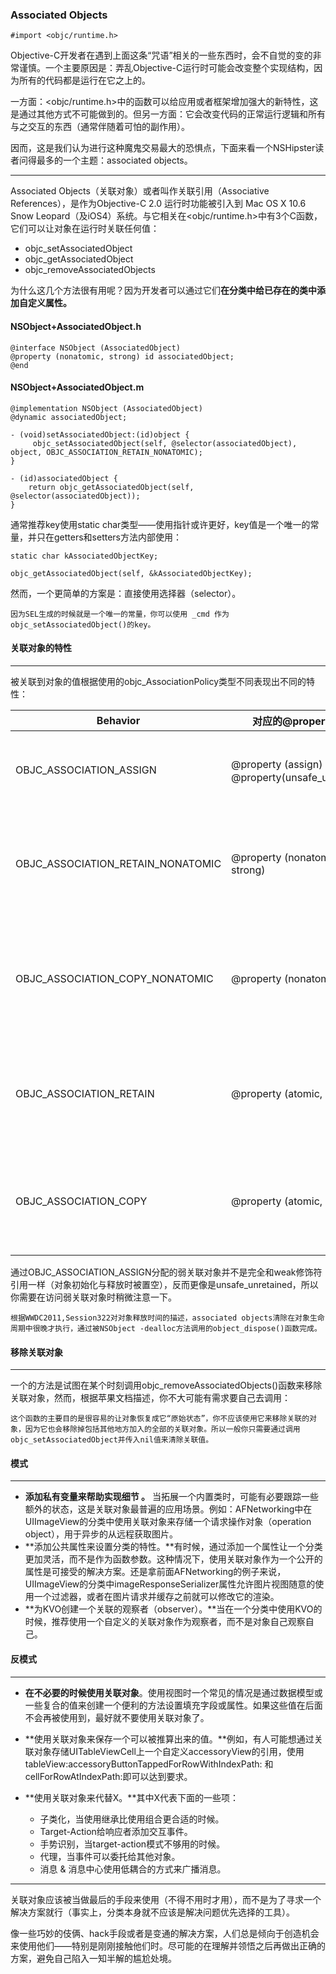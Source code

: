 ### Associated Objects
```
#import <objc/runtime.h>
```
Objective-C开发者在遇到上面这条“咒语”相关的一些东西时，会不自觉的变的非常谨慎。一个主要原因是：弄乱Objective-C运行时可能会改变整个实现结构，因为所有的代码都是运行在它之上的。

一方面：<objc/runtime.h>中的函数可以给应用或者框架增加强大的新特性，这是通过其他方式不可能做到的。但另一方面：它会改变代码的正常运行逻辑和所有与之交互的东西（通常伴随着可怕的副作用）。

因而，这是我们认为进行这种魔鬼交易最大的恐惧点，下面来看一个NSHipster读者问得最多的一个主题：associated objects。

----

Associated Objects（关联对象）或者叫作关联引用（Associative References），是作为Objective-C 2.0 运行时功能被引入到 Mac OS X 10.6 Snow Leopard（及iOS4）系统。与它相关在<objc/runtime.h>中有3个C函数，它们可以让对象在运行时关联任何值：
- objc_setAssociatedObject
- objc_getAssociatedObject
- objc_removeAssociatedObjects

为什么这几个方法很有用呢？因为开发者可以通过它们**在分类中给已存在的类中添加自定义属性。**

#### NSObject+AssociatedObject.h
```
@interface NSObject (AssociatedObject)
@property (nonatomic, strong) id associatedObject;
@end
```
#### NSObject+AssociatedObject.m
```
@implementation NSObject (AssociatedObject)
@dynamic associatedObject;

- (void)setAssociatedObject:(id)object {
     objc_setAssociatedObject(self, @selector(associatedObject), object, OBJC_ASSOCIATION_RETAIN_NONATOMIC);
}

- (id)associatedObject {
    return objc_getAssociatedObject(self, @selector(associatedObject));
}
```
通常推荐key使用static char类型——使用指针或许更好，key值是一个唯一的常量，并只在getters和setters方法内部使用：
```
static char kAssociatedObjectKey;

objc_getAssociatedObject(self, &kAssociatedObjectKey);
```
然而，一个更简单的方案是：直接使用选择器（selector）。
```
因为SEL生成的时候就是一个唯一的常量，你可以使用 _cmd 作为objc_setAssociatedObject()的key。
```
#### 关联对象的特性
---
被关联到对象的值根据使用的objc_AssociationPolicy类型不同表现出不同的特性：

| Behavior | 对应的@property类型 | 描述|
| -- | -- | -- |
| OBJC_ASSOCIATION_ASSIGN | @property (assign) 或 @property(unsafe_unretained)| 给关联对象指定若引用 |
| OBJC_ASSOCIATION_RETAIN_NONATOMIC | @property (nonatomic, strong) | 给关联对象指定非原子的强引用 |
| OBJC_ASSOCIATION_COPY_NONATOMIC | @property (nonatomic, copy) | 给关联对象指定非原子的copy特性 |
| OBJC_ASSOCIATION_RETAIN| @property (atomic, strong) | 给关联对象指定原子的强引用 |
| OBJC_ASSOCIATION_COPY | @property (atomic, copy) |给关联对象指定原子copy特性 |
通过OBJC_ASSOCIATION_ASSIGN分配的弱关联对象并不是完全和weak修饰符引用一样（对象初始化与释放时被置空），反而更像是unsafe_unretained，所以你需要在访问弱关联对象时稍微注意一下。
```
根据WWDC2011,Session322对对象释放时间的描述，associated objects清除在对象生命周期中很晚才执行，通过被NSObject -dealloc方法调用的object_dispose()函数完成。
```
#### 移除关联对象
---
一个的方法是试图在某个时刻调用objc_removeAssociatedObjects()函数来移除关联对象，然而，根据苹果文档描述，你不大可能有需求要自己去调用：
```
这个函数的主要目的是很容易的让对象恢复成它“原始状态”，你不应该使用它来移除关联的对象，因为它也会移除掉包括其他地方加入的全部的关联对象。所以一般你只需要通过调用objc_setAssociatedObject并传入nil值来清除关联值。
```

#### 模式
---
- **添加私有变量来帮助实现细节 。** 当拓展一个内置类时，可能有必要跟踪一些额外的状态，这是关联对象最普遍的应用场景。例如：AFNetworking中在UIImageView的分类中使用关联对象来存储一个请求操作对象（operation object），用于异步的从远程获取图片。
- **添加公共属性来设置分类的特性。**有时候，通过添加一个属性让一个分类更加灵活，而不是作为函数参数。这种情况下，使用关联对象作为一个公开的属性是可接受的解决方案。还是拿前面AFNetworking的例子来说，UIImageView的分类中imageResponseSerializer属性允许图片视图随意的使用一个过滤器，或者在图片请求并缓存之前就可以修改它的渲染。
- **为KVO创建一个关联的观察者（observer）。**当在一个分类中使用KVO的时候，推荐使用一个自定义的关联对象作为观察者，而不是对象自己观察自己。

#### 反模式
---
- **在不必要的时候使用关联对象**。使用视图时一个常见的情况是通过数据模型或一些复合的值来创建一个便利的方法设置填充字段或属性。如果这些值在后面不会再被使用到，最好就不要使用关联对象了。

- **使用关联对象来保存一个可以被推算出来的值。**例如，有人可能想通过关联对象存储UITableViewCell上一个自定义accessoryView的引用，使用tableView:accessoryButtonTappedForRowWithIndexPath: 和 cellForRowAtIndexPath:即可以达到要求。

- **使用关联对象来代替X。**其中X代表下面的一些项：
    - 子类化，当使用继承比使用组合更合适的时候。
    - Target-Action给响应者添加交互事件。
    - 手势识别，当target-action模式不够用的时候。
    - 代理，当事件可以委托给其他对象。
    - 消息 & 消息中心使用低耦合的方式来广播消息。

---
关联对象应该被当做最后的手段来使用（不得不用时才用），而不是为了寻求一个解决方案就行（事实上，分类本身就不应该是解决问题优先选择的工具）。

像一些巧妙的伎俩、hack手段或者是变通的解决方案，人们总是倾向于创造机会来使用他们——特别是刚刚接触他们时。尽可能的在理解并领悟之后再做出正确的方案，避免自己陷入一知半解的尴尬处境。

